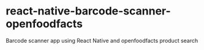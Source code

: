 # react-native-barcode-scanner-openfoodfacts
Barcode scanner app using React Native and openfoodfacts product search
